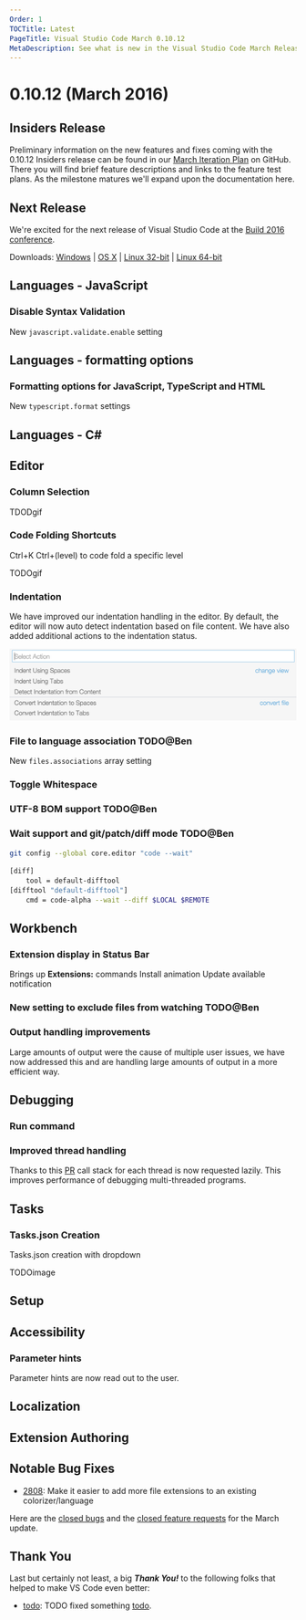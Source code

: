 ```yaml
---
Order: 1
TOCTitle: Latest
PageTitle: Visual Studio Code March 0.10.12
MetaDescription: See what is new in the Visual Studio Code March Release (0.10.12)
---
```


# 0.10.12 (March 2016)

## Insiders Release

Preliminary information on the new features and fixes coming with the 0.10.12 Insiders release can be found in our [March Iteration Plan](https://github.com/Microsoft/vscode/issues/3555) on GitHub.  There you will find brief feature descriptions and links to the feature test plans. As the milestone matures we'll expand upon the documentation here.

## Next Release

We're excited for the next release of Visual Studio Code at the [Build 2016 conference](http://build.microsoft.com/).

Downloads: [Windows](TBD) |
[OS X](TBD) | [Linux 32-bit](TBD) | [Linux 64-bit](TBD)

## Languages - JavaScript

### Disable Syntax Validation

New `javascript.validate.enable` setting

## Languages - formatting options

### Formatting options for JavaScript, TypeScript and HTML

New `typescript.format` settings

## Languages - C&#35;

## Editor

### Column Selection

TDODgif

### Code Folding Shortcuts

Ctrl+K Ctrl+(level) to code fold a specific level

TODOgif

### Indentation

We have improved our indentation handling in the editor. By default, the editor will now auto detect indentation based on file content. We have also added additional actions to the indentation status.

![indentation](images/March/indentation.png)

### File to language association TODO@Ben

New `files.associations` array setting

### Toggle Whitespace

### UTF-8 BOM support TODO@Ben

### Wait support and git/patch/diff mode TODO@Ben

```bash
git config --global core.editor "code --wait"
```

```bash
[diff]
    tool = default-difftool
[difftool "default-difftool"]
    cmd = code-alpha --wait --diff $LOCAL $REMOTE
```

## Workbench

### Extension display in Status Bar

Brings up **Extensions:** commands
Install animation
Update available notification

### New setting to exclude files from watching TODO@Ben

### Output handling improvements

Large amounts of output were the cause of multiple user issues, we have now addressed this and are handling large amounts of output in a more efficient way.

## Debugging

### Run command

### Improved thread handling

Thanks to this [PR](https://github.com/Microsoft/vscode/pull/3990) call stack for each thread is now requested lazily. This improves performance of debugging multi-threaded programs.

## Tasks

### Tasks.json Creation

Tasks.json creation with dropdown

TODOimage

## Setup

## Accessibility

### Parameter hints

Parameter hints are now read out to the user.

## Localization

## Extension Authoring

## Notable Bug Fixes

- [2808](https://github.com/Microsoft/vscode/issues/2808): Make it easier to add more file extensions to an existing colorizer/language

Here are the [closed bugs](https://github.com/Microsoft/vscode/issues?q=milestone%3A%22March+2016%22+is%3Aclosed) and the [closed feature requests](https://github.com/Microsoft/vscode/issues?q=is%3Aissue+milestone%3A%22March+2016%22+is%3Aclosed+label%3Afeature-request) for the March update.

## Thank You

Last but certainly not least, a big *__Thank You!__* to the following folks that helped to make VS Code even better:

- [todo](https://github.com/todo): TODO fixed something [todo](https://github.com/Microsoft/vscode/pull/todo).
